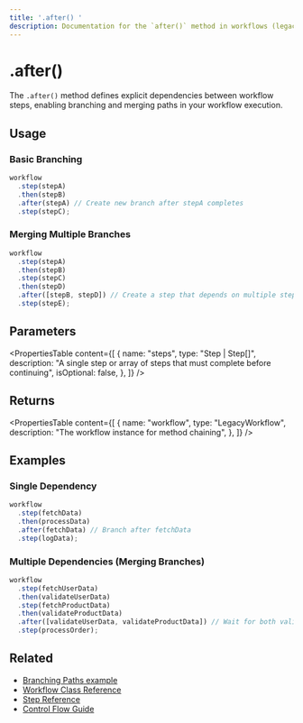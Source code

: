 ```yaml
---
title: '.after() '
description: Documentation for the `after()` method in workflows (legacy), enabling branching and merging paths.
---
```


# .after()

The `.after()` method defines explicit dependencies between workflow steps, enabling branching and merging paths in your workflow execution.

## Usage

### Basic Branching

```typescript
workflow
  .step(stepA)
  .then(stepB)
  .after(stepA) // Create new branch after stepA completes
  .step(stepC);
```

### Merging Multiple Branches

```typescript
workflow
  .step(stepA)
  .then(stepB)
  .step(stepC)
  .then(stepD)
  .after([stepB, stepD]) // Create a step that depends on multiple steps
  .step(stepE);
```

## Parameters

<PropertiesTable
content={[
{
name: "steps",
type: "Step | Step[]",
description:
"A single step or array of steps that must complete before continuing",
isOptional: false,
},
]}
/>

## Returns

<PropertiesTable
content={[
{
name: "workflow",
type: "LegacyWorkflow",
description: "The workflow instance for method chaining",
},
]}
/>

## Examples

### Single Dependency

```typescript
workflow
  .step(fetchData)
  .then(processData)
  .after(fetchData) // Branch after fetchData
  .step(logData);
```

### Multiple Dependencies (Merging Branches)

```typescript
workflow
  .step(fetchUserData)
  .then(validateUserData)
  .step(fetchProductData)
  .then(validateProductData)
  .after([validateUserData, validateProductData]) // Wait for both validations to complete
  .step(processOrder);
```

## Related

- [Branching Paths example](../../examples/workflows_legacy/branching-paths)
- [Workflow Class Reference](./workflow)
- [Step Reference](./step-class)
- [Control Flow Guide](../../docs/workflows-legacy/control-flow)

